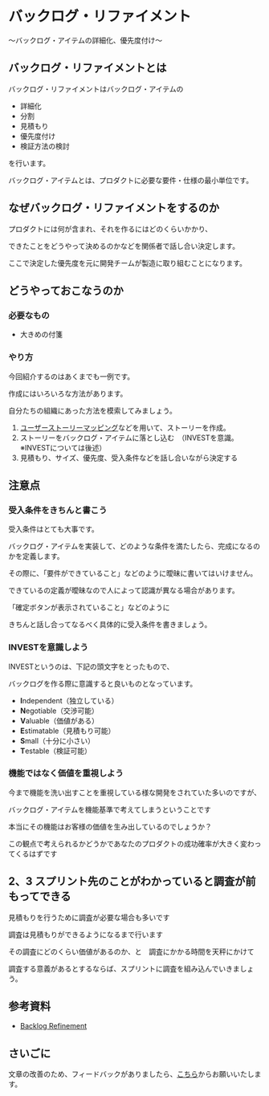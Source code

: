 # バックログ・リファイメント

〜バックログ・アイテムの詳細化、優先度付け〜

## バックログ・リファイメントとは

バックログ・リファイメントはバックログ・アイテムの

* 詳細化
* 分割
* 見積もり
* 優先度付け
* 検証方法の検討

を行います。

バックログ・アイテムとは、プロダクトに必要な要件・仕様の最小単位です。

## なぜバックログ・リファイメントをするのか

プロダクトには何が含まれ、それを作るにはどのくらいかかり、

できたことをどうやって決めるのかなどを関係者で話し合い決定します。

ここで決定した優先度を元に開発チームが製造に取り組むことになります。

## どうやっておこなうのか

### 必要なもの

* 大きめの付箋

### やり方

今回紹介するのはあくまでも一例です。

作成にはいろいろな方法があります。

自分たちの組織にあった方法を模索してみましょう。

1. [ユーザーストーリーマッピング](/practices/user-story-mapping)などを用いて、ストーリーを作成。
1. ストーリーをバックログ・アイテムに落とし込む　（INVESTを意識。※INVESTについては後述）
1. 見積もり、サイズ、優先度、受入条件などを話し合いながら決定する

## 注意点

### 受入条件をきちんと書こう

受入条件はとても大事です。

バックログ・アイテムを実装して、どのような条件を満たしたら、完成になるのかを定義します。

その際に、「要件ができていること」などのように曖昧に書いてはいけません。

できているの定義が曖昧なので人によって認識が異なる場合があります。

「確定ボタンが表示されていること」などのように

きちんと話し合ってなるべく具体的に受入条件を書きましょう。

### INVESTを意識しよう

INVESTというのは、下記の頭文字をとったもので、

バックログを作る際に意識すると良いものとなっています。

* **I**ndependent（独立している）
* **N**egotiable（交渉可能）
* **V**aluable（価値がある）
* **E**stimatable（見積もり可能）
* **S**mall（十分に小さい）
* **T**estable（検証可能）

### 機能ではなく価値を重視しよう

今まで機能を洗い出すことを重視している様な開発をされていた多いのですが、

バックログ・アイテムを機能基準で考えてしまうということです

本当にその機能はお客様の価値を生み出しているのでしょうか？

この観点で考えられるかどうかであなたのプロダクトの成功確率が大きく変わってくるはずです

## 2、3 スプリント先のことがわかっていると調査が前もってできる

見積もりを行うために調査が必要な場合も多いです

調査は見積もりができるようになるまで行います

その調査にどのくらい価値があるのか、と　調査にかかる時間を天秤にかけて

調査する意義があるとするならば、スプリントに調査を組み込んでいきましょう。


## 参考資料
* [Backlog Refinement](https://openpracticelibrary.com/practice/backlog-refinement/)

## さいごに

文章の改善のため、フィードバックがありましたら、[こちら](https://forms.gle/TKUJ2Gs9EoH2jQvp7)からお願いいたします。
